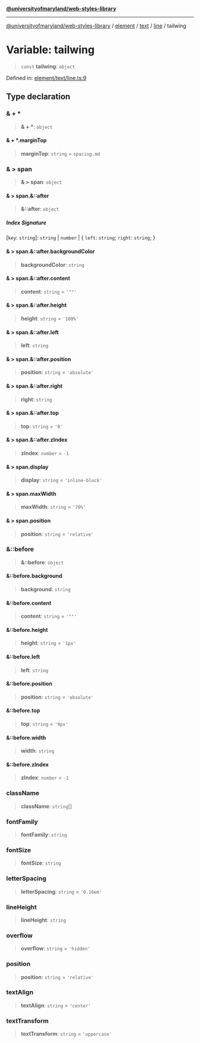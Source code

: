 [**@universityofmaryland/web-styles-library**](../../../../../../README.md)

***

[@universityofmaryland/web-styles-library](../../../../../../README.md) / [element](../../../../../README.md) / [text](../../../README.md) / [line](../README.md) / tailwing

# Variable: tailwing

> `const` **tailwing**: `object`

Defined in: [element/text/line.ts:9](https://github.com/UMD-Digital/design-system/blob/7fa144f196ef5f0ef2b372670136735f5a5c9236/packages/styles/source/element/text/line.ts#L9)

## Type declaration

### & + \*

> **& + \***: `object`

#### & + \*.marginTop

> **marginTop**: `string` = `spacing.md`

### & \> span

> **& \> span**: `object`

#### & \> span.&::after

> **&::after**: `object`

##### Index Signature

\[`key`: `string`\]: `string` \| `number` \| \{ `left`: `string`; `right`: `string`; \}

#### & \> span.&::after.backgroundColor

> **backgroundColor**: `string`

#### & \> span.&::after.content

> **content**: `string` = `'""'`

#### & \> span.&::after.height

> **height**: `string` = `'100%'`

#### & \> span.&::after.left

> **left**: `string`

#### & \> span.&::after.position

> **position**: `string` = `'absolute'`

#### & \> span.&::after.right

> **right**: `string`

#### & \> span.&::after.top

> **top**: `string` = `'0'`

#### & \> span.&::after.zIndex

> **zIndex**: `number` = `-1`

#### & \> span.display

> **display**: `string` = `'inline-block'`

#### & \> span.maxWidth

> **maxWidth**: `string` = `'70%'`

#### & \> span.position

> **position**: `string` = `'relative'`

### &::before

> **&::before**: `object`

#### &::before.background

> **background**: `string`

#### &::before.content

> **content**: `string` = `'""'`

#### &::before.height

> **height**: `string` = `'1px'`

#### &::before.left

> **left**: `string`

#### &::before.position

> **position**: `string` = `'absolute'`

#### &::before.top

> **top**: `string` = `'9px'`

#### &::before.width

> **width**: `string`

#### &::before.zIndex

> **zIndex**: `number` = `-1`

### className

> **className**: `string`[]

### fontFamily

> **fontFamily**: `string`

### fontSize

> **fontSize**: `string`

### letterSpacing

> **letterSpacing**: `string` = `'0.16em'`

### lineHeight

> **lineHeight**: `string`

### overflow

> **overflow**: `string` = `'hidden'`

### position

> **position**: `string` = `'relative'`

### textAlign

> **textAlign**: `string` = `'center'`

### textTransform

> **textTransform**: `string` = `'uppercase'`
